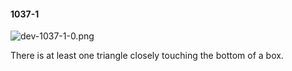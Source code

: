 #### 1037-1
![dev-1037-1-0.png](https://github.com/lil-lab/nlvr/raw/master/nlvr/dev/images/3/dev-1037-1-0.png "dev-1037-1-0.png")

There is at least one triangle closely touching the bottom of a box.